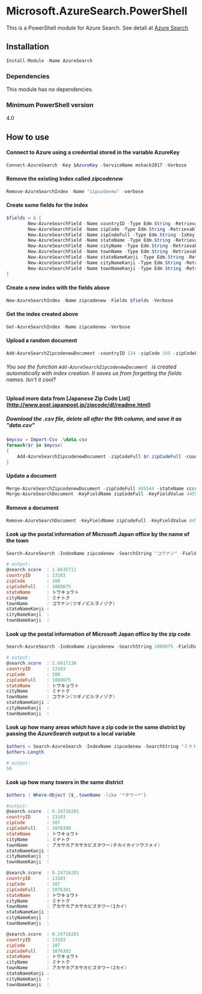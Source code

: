 # Microsoft.AzureSearch.PowerShell
This is a PowerShell module for Azure Search.
See detali at [Azure Search](https://azure.microsoft.com/en-us/services/search/)

## Installation
```C#
Install-Module -Name AzureSearch
```

### Dependencies
This module has no dependencies.

### Minimum PowerShell version
4.0

## How to use

#### Connect to Azure using a credential stored in the variable AzureKey
```powershell
Connect-AzureSearch -Key $AzureKey -ServiceName mshack2017 -Verbose
```

#### Remove the existing Index called _zipcodenew_

```powershell
Remove-AzureSearchIndex -Name "zipcodenew" -verbose
```

#### Create some fields for the index

```powershell
$fields = & {
        New-AzureSearchField -Name countryID -Type Edm.String -Retrievable -Searchable
        New-AzureSearchField -Name zipCode -Type Edm.String -Retrievable -Searchable
        New-AzureSearchField -Name zipCodeFull -Type Edm.String -IsKey -Retrievable -Searchable
        New-AzureSearchField -Name stateName -Type Edm.String -Retrievable -Searchable
        New-AzureSearchField -Name cityName -Type Edm.String -Retrievable -Searchable 
        New-AzureSearchField -Name townName -Type Edm.String -Retrievable -Searchable 
        New-AzureSearchField -Name stateNameKanji -Type Edm.String -Retrievable -Searchable
        New-AzureSearchField -Name cityNameKanji -Type Edm.String -Retrievable -Searchable 
        New-AzureSearchField -Name townNameKanji -Type Edm.String -Retrievable -Searchable
}
```
 
#### Create a new index with the fields above

```powershell
New-AzureSearchIndex -Name zipcodenew -Fields $fields -Verbose
```

#### Get the index created above

```powershell 
Get-AzureSearchIndex -Name zipcodenew -Verbose
```

#### Upload a random document

```powershell
Add-AzureSearchZipcodenewDocument -countryID 134 -zipCode 345 -zipCodeFull 445544 -stateName "aaa" -cityName "bbbb" -townName "ccc" -stateNameKanji "jjj" -cityNameKanji "llll" -townNameKanji "uuuuu"
```

###### You see the function ```Add-AzureSearchZipcodenewDocument ``` is created automatically with index creation. It saves us from forgetting the fields names. Isn't it cool? 

#### Upload more data from [Japanese Zip Code List] (http://www.post.japanpost.jp/zipcode/dl/readme.html)
##### Download the .csv file, delete all after the 9th column, and save it as "data.csv"

```powershell
$mycsv = Import-Csv .\data.csv
foreach($r in $mycsv)
{
    Add-AzureSearchZipcodenewDocument -zipCodeFull $r.zipCodeFull -countryID $r.countryID -zipCode $r.zipCode -stateName $r.stateName -cityName $r.cityName -townName $r.townName -stateNameKanji $r.stateNameKanji -cityNameKanji $r.cityNameKanji -townNameKanji $r.townNameKanji
}
```

#### Update a document

```powershell
Merge-AzureSearchZipcodenewDocument -zipCodeFull 445544 -stateName ccccc -cityName dddd
Merge-AzureSearchDocument -KeyFieldName zipCodeFull -KeyFieldValue 445544 -IndexName zipcodenew -DocumentData @{townName="llll"}
```

#### Remove a document

```powershell
Remove-AzureSearchDocument -KeyFieldName zipCodeFull -KeyFieldValue 445544 -IndexName zipcodenew
```

#### Look up the postal information of Microsoft Japan office by the name of the town

```powershell
Search-AzureSearch -IndexName zipcodenew -SearchString "コウナン" -FieldSelection *

# output:
@search.score  : 1.6635711
countryID      : 13103
zipCode        : 108
zipCodeFull    : 1080075
stateName      : トウキョウト
cityName       : ミナトク
townName       : コウナン(ツギノビルヲノゾク)
stateNameKanji : 
cityNameKanji  : 
townNameKanji  : 
```

#### Look up the postal information of Microsoft Japan office by the zip code

```powershell
Search-AzureSearch -IndexName zipcodenew -SearchString 1080075 -FieldSelection *

# output:
@search.score  : 2.6617138
countryID      : 13103
zipCode        : 108
zipCodeFull    : 1080075
stateName      : トウキョウト
cityName       : ミナトク
townName       : コウナン(ツギノビルヲノゾク)
stateNameKanji : 
cityNameKanji  : 
townNameKanji  :
```

#### Look up how many areas which have a zip code in the same district by passing the _AzureSearch_ output to a local variable

```powershell
$others = Search-AzureSearch -IndexName zipcodenew -SearchString "ミナトク" -FieldSelection *
$others.Length

# output:
50
```

#### Look up how many _towers_ in the same district 

```powershell
$others | Where-Object {$_.townName -like '*タワー*'}

#output:
@search.score  : 0.24716201
countryID      : 13103
zipCode        : 107
zipCodeFull    : 1076390
stateName      : トウキョウト
cityName       : ミナトク
townName       : アカサカアカサカビズタワー(チカイカイソウフメイ)
stateNameKanji : 
cityNameKanji  : 
townNameKanji  : 

@search.score  : 0.24716201
countryID      : 13103
zipCode        : 107
zipCodeFull    : 1076301
stateName      : トウキョウト
cityName       : ミナトク
townName       : アカサカアカサカビズタワー(1カイ)
stateNameKanji : 
cityNameKanji  : 
townNameKanji  : 

@search.score  : 0.24716201
countryID      : 13103
zipCode        : 107
zipCodeFull    : 1076302
stateName      : トウキョウト
cityName       : ミナトク
townName       : アカサカアカサカビズタワー(2カイ)
stateNameKanji : 
cityNameKanji  : 
townNameKanji  : 
```

